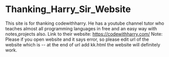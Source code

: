 # Thanking_Harry_Sir_Website
This site is for thanking codewithharry. 
He has a youtube channel tutor who teaches almost all programming languages in free and an easy way with notes,projects also.
Link to their website: https://codewithharry.com/
Note:
Please if you open website and it says error, so please edit url of the website which is --
at the end of url add kk.html 
the website will definitely work.
